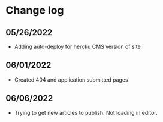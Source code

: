 Change log
===

## 05/26/2022

- Adding auto-deploy for heroku CMS version of site

## 06/01/2022
- Created 404 and application submitted pages

## 06/06/2022
- Trying to get new articles to publish. Not loading in editor.
